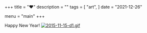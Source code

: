 +++
title = "❤️"
description = ""
tags = [
    "art",
]
date = "2021-12-26"

menu = "main"
+++


Happy New Year!
[![2015-11-15-d1.gif](https://i.postimg.cc/JmVHSzSG/2015-11-15-d1.gif)](https://postimg.cc/kDV9rrR1)
